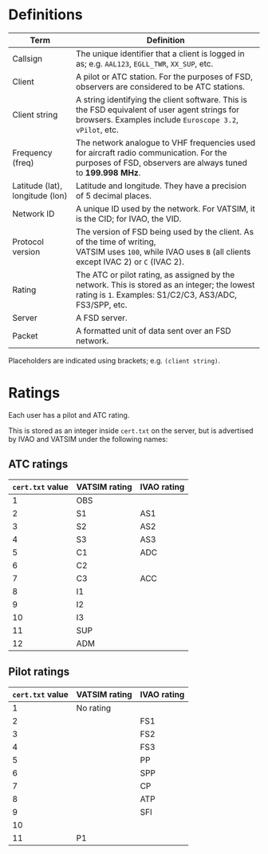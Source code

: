 # Definitions #

| Term                            | Definition                                                   |
| ------------------------------- | ------------------------------------------------------------ |
| Callsign                        | The unique identifier that a client is logged in as; e.g. `AAL123`, `EGLL_TWR`, `XX_SUP`, etc. |
| Client                          | A pilot or ATC station. For the purposes of FSD, observers are considered to be ATC stations. |
| Client string                   | A string identifying the client software. This is the FSD equivalent of user agent strings for browsers. Examples include `Euroscope 3.2`, `vPilot`, etc. |
| Frequency (freq)                | The network analogue to VHF frequencies used for aircraft radio communication. For the purposes of FSD, observers are always tuned to **199.998 MHz**. |
| Latitude (lat), longitude (lon) | Latitude and longitude. They have a precision of 5 decimal places. |
| Network ID                      | A unique ID used by the network. For VATSIM, it is the CID; for IVAO, the VID. |
| Protocol version                | The version of FSD being used by the client. As of the time of writing, <br />VATSIM uses `100`, while IVAO uses `B` (all clients except IVAC 2) or `C` (IVAC 2). |
| Rating                          | The ATC or pilot rating, as assigned by the network. This is stored as an integer; the lowest rating is `1`. Examples: S1/C2/C3, AS3/ADC, FS3/SPP, etc. |
| Server                          | A FSD server.                                                |
| Packet                          | A formatted unit of data sent over an FSD network.           |

Placeholders are indicated using brackets; e.g. `(client string)`.



# Ratings #

Each user has a pilot and ATC rating. 

This is stored as an integer inside `cert.txt` on the server, but is advertised by IVAO and VATSIM under the following names:

## ATC ratings ##

| `cert.txt` value | VATSIM rating | IVAO rating |
| ---------------- | ------------- | ----------- |
| 1                | OBS           |             |
| 2                | S1            | AS1         |
| 3                | S2            | AS2         |
| 4                | S3            | AS3         |
| 5                | C1            | ADC         |
| 6                | C2            |             |
| 7                | C3            | ACC         |
| 8                | I1            |             |
| 9                | I2            |             |
| 10               | I3            |             |
| 11               | SUP           |             |
| 12               | ADM           |             |


## Pilot ratings ##

| `cert.txt` value | VATSIM rating | IVAO rating |
| ---------------- | ------------- | ----------- |
| 1                | No rating     |             |
| 2                |               | FS1         |
| 3                |               | FS2         |
| 4                |               | FS3         |
| 5                |               | PP          |
| 6                |               | SPP         |
| 7                |               | CP          |
| 8                |               | ATP         |
| 9                |               | SFI         |
| 10               |               |             |
| 11               | P1            |             |